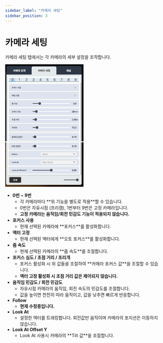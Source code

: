 ```yaml
---
sidebar_label: "카메라 세팅"
sidebar_position: 3
---
```


# 카메라 세팅

카메라 세팅 탭에서는 각 카메라의 세부 설정을 조작합니다.

<img src="img/Page_Control/Control_9.png" alt="Control" width="50%;" /> <br/>
<img src="img/Page_Control/Control_10.png" alt="Control" width="50%;" />

- **0번 ~ 9번**
  - 각 카메라마다 **<span class="highlight_text">위 기능을 별도로 적용</span>**할 수 있습니다.
  - 0번은 자유시점 (프리캠), 1번부터 9번은 고정 카메라입니다.
  - **<span class="highlight_caution">고정 카메라는 움직임/회전 민감도 기능이 적용되지 않습니다.</span>**
- **포커스 사용**
  - 현재 선택된 카메라에 **<span class="highlight_text">포커스</span>**를 활성화합니다.
- **액터 고정**
  - 현재 선택된 액터에게 **<span class="highlight_text">오토 포커스</span>**를 활성화합니다.
- **줌 속도**
  - 현재 선택된 카메라의 **<span class="highlight_text">줌 속도</span>**를 조절합니다.
- **포커스 심도 / 초점 거리 / 조리개**
  - 포커스 활성화 시 위 값들을 조절하여 **<span class="highlight_text">카메라 포커스 값</span>**을 조절할 수 있습니다.
  - **<span class="highlight_caution">액터 고정 활성화 시 초점 거리 값은 제어되지 않습니다.</span>**
- **움직임 민감도 / 회전 민감도**
  - 자유시점 카메라의 움직임, 회전 속도의 민감도를 조절합니다.
  - 값을 높이면 천천히 따라 움직이고, 값을 낮추면 빠르게 반응합니다.
- **Follow**
  - **<span class="highlight_caution">현재 수정중입니다.</span>**
- **Look At**
  - 설정한 액터를 트래킹합니다. 회전값만 움직이며 카메라의 포지션은 이동하지 않습니다.
- **Look At Offset Y**
  - Look At 사용시 카메라의 **<span class="highlight_text">Tilt 값</span>**을 조절합니다.